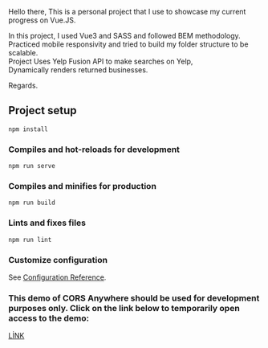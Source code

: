 Hello there,
This is a personal project that I use to showcase my current progress on Vue.JS.

In this project, I used Vue3 and SASS and followed BEM methodology.<br>
Practiced mobile responsivity and tried to build my folder structure to be scalable.<br>
Project Uses Yelp Fusion API to make searches on Yelp,<br>
Dynamically renders returned businesses.<br>

Regards.

## Project setup

```
npm install
```

### Compiles and hot-reloads for development

```
npm run serve
```

### Compiles and minifies for production

```
npm run build
```

### Lints and fixes files

```
npm run lint
```

### Customize configuration

See [Configuration Reference](https://cli.vuejs.org/config/).

### This demo of CORS Anywhere should be used for development purposes only. Click on the link below to temporarily open access to the demo:

[LİNK](https://cors-anywhere.herokuapp.com/corsdemo)
